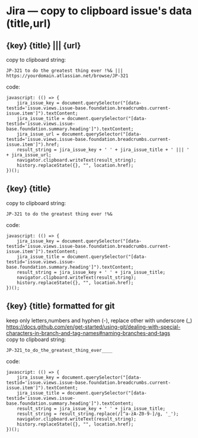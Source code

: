 # Jira — copy to clipboard issue's data (title,url)  
  
## {key} {title} ||| {url}  
copy to clipboard string:  
```
JP-321 to do the greatest thing ever !%& ||| https://yourdomain.atlassian.net/browse/JP-321
```  
code:  
``` JS
javascript: (() => {
    jira_issue_key = document.querySelector("[data-testid='issue.views.issue-base.foundation.breadcrumbs.current-issue.item']").textContent;
    jira_issue_title = document.querySelector("[data-testid='issue.views.issue-base.foundation.summary.heading']").textContent;
    jira_issue_url = document.querySelector("[data-testid='issue.views.issue-base.foundation.breadcrumbs.current-issue.item']").href;
    result_string = jira_issue_key + ' ' + jira_issue_title + ' ||| ' + jira_issue_url;
    navigator.clipboard.writeText(result_string);
    history.replaceState({}, "", location.href);
})();
```  
  
## {key} {title}  
copy to clipboard string:  
```
JP-321 to do the greatest thing ever !%&
```  
code:    
``` JS
javascript: (() => {
    jira_issue_key = document.querySelector("[data-testid='issue.views.issue-base.foundation.breadcrumbs.current-issue.item']").textContent;
    jira_issue_title = document.querySelector("[data-testid='issue.views.issue-base.foundation.summary.heading']").textContent;
    result_string = jira_issue_key + ' ' + jira_issue_title;
    navigator.clipboard.writeText(result_string);
    history.replaceState({}, "", location.href);
})();
```  
  
## {key} {title} formatted for git  
keep only letters,numbers and hyphen (-), replace other with underscore (_)  
https://docs.github.com/en/get-started/using-git/dealing-with-special-characters-in-branch-and-tag-names#naming-branches-and-tags  
copy to clipboard string: 
```
JP-321_to_do_the_greatest_thing_ever____
```
  
code:  
``` JS
javascript: (() => {
    jira_issue_key = document.querySelector("[data-testid='issue.views.issue-base.foundation.breadcrumbs.current-issue.item']").textContent;
    jira_issue_title = document.querySelector("[data-testid='issue.views.issue-base.foundation.summary.heading']").textContent;
    result_string = jira_issue_key + ' ' + jira_issue_title;
    result_string = result_string.replace(/[^a-zA-Z0-9-]/g, '_');
    navigator.clipboard.writeText(result_string);
    history.replaceState({}, "", location.href);
})();
```
